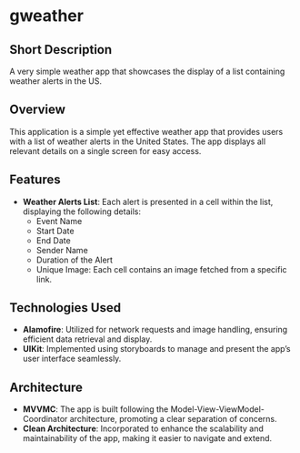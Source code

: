 # gweather

## Short Description

A very simple weather app that showcases the display of a list containing weather alerts in the US.

## Overview

This application is a simple yet effective weather app that provides users with a list of weather alerts in the United States. The app displays all relevant details on a single screen for easy access.

## Features

- **Weather Alerts List**: Each alert is presented in a cell within the list, displaying the following details:
  - Event Name
  - Start Date
  - End Date
  - Sender Name
  - Duration of the Alert
  - Unique Image: Each cell contains an image fetched from a specific link.

## Technologies Used

- **Alamofire**: Utilized for network requests and image handling, ensuring efficient data retrieval and display.
- **UIKit**: Implemented using storyboards to manage and present the app’s user interface seamlessly.

## Architecture

- **MVVMC**: The app is built following the Model-View-ViewModel-Coordinator architecture, promoting a clear separation of concerns.
- **Clean Architecture**: Incorporated to enhance the scalability and maintainability of the app, making it easier to navigate and extend.
